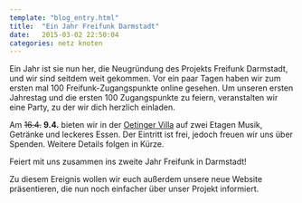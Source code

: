 ```yaml
---
template: "blog_entry.html"
title:  "Ein Jahr Freifunk Darmstadt"
date:   2015-03-02 22:50:04
categories: netz knoten
---
```


Ein Jahr ist sie nun her, die Neugründung des Projekts Freifunk Darmstadt, und wir sind seitdem weit gekommen. Vor ein paar Tagen haben wir zum ersten mal 100 Freifunk-Zugangspunkte online gesehen.
Um unseren ersten Jahrestag und die ersten 100 Zugangspunkte zu feiern, veranstalten wir eine Party, zu der wir dich herzlich einladen.

<!-- more -->
Am <span style="text-decoration: line-through;">16.4.</span> **9.4.** bieten wir in der [Oetinger Villa](http://www.oetingervilla.de) auf zwei Etagen Musik, Getränke und leckeres Essen.
Der Eintritt ist frei, jedoch freuen wir uns über Spenden. Weitere Details folgen in Kürze.

Feiert mit uns zusammen ins zweite Jahr Freifunk in Darmstadt!

Zu diesem Ereignis wollen wir euch außerdem unsere neue Website präsentieren, die nun noch einfacher über unser Projekt informiert.
